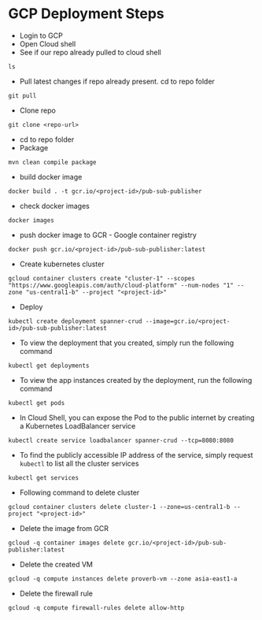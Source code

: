 # GCP Deployment Steps

* Login to GCP
* Open Cloud shell
* See if our repo already pulled to cloud shell
```
ls
```
* Pull latest changes if repo already present. cd to repo folder
```
git pull
```
* Clone repo
```
git clone <repo-url>
```
* cd to repo folder
* Package
```
mvn clean compile package
```
* build docker image
```
docker build . -t gcr.io/<project-id>/pub-sub-publisher
```
* check docker images
```
docker images
```
* push docker image to GCR - Google container registry
```
docker push gcr.io/<project-id>/pub-sub-publisher:latest
```
* Create kubernetes cluster
```
gcloud container clusters create "cluster-1" --scopes "https://www.googleapis.com/auth/cloud-platform" --num-nodes "1" --zone "us-central1-b" --project "<project-id>"
```
* Deploy
```
kubectl create deployment spanner-crud --image=gcr.io/<project-id>/pub-sub-publisher:latest
```
* To view the deployment that you created, simply run the following command
```
kubectl get deployments
```
* To view the app instances created by the deployment, run the following command
```
kubectl get pods
```
* In Cloud Shell, you can expose the Pod to the public internet by creating a Kubernetes LoadBalancer service
```
kubectl create service loadbalancer spanner-crud --tcp=8080:8080
```
* To find the publicly accessible IP address of the service, simply request `kubectl` to list all the cluster services
```
kubectl get services
```
* Following command to delete cluster
```
gcloud container clusters delete cluster-1 --zone=us-central1-b --project "<project-id>"
```
* Delete the image from GCR
```
gcloud -q container images delete gcr.io/<project-id>/pub-sub-publisher:latest
```
* Delete the created VM
```
gcloud -q compute instances delete proverb-vm --zone asia-east1-a
```
* Delete the firewall rule
```
gcloud -q compute firewall-rules delete allow-http
```